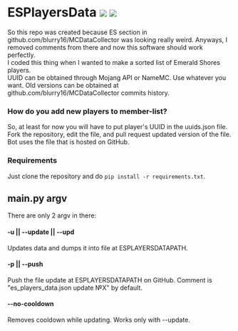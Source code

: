 # ESPlayersData ![](https://img.shields.io/github/last-commit/blurry16/ESPlayersData?path=data%2Fuuids.json&label=new%20player%20to%20ES) ![](https://img.shields.io/github/last-commit/blurry16/ESPlayersData?path=data%2Fes_players_data.json&label=last%20commit%20to%20es_players_data.json)

So this repo was created because ES section in github.com/blurry16/MCDataCollector was looking really weird. Anyways, I
removed comments from there and now this software should work perfectly.  
I coded this thing when I wanted to make a sorted list of Emerald Shores players.  
UUID can be obtained through Mojang API or NameMC. Use whatever you want.
Old versions can be obtained at github.com/blurry16/MCDataCollector commits history.

### How do you add new players to member-list?

So, at least for now you will have to put player's UUID in the uuids.json file.  
Fork the repository, edit the file, and pull request updated version of the file.  
Bot uses the file that is hosted on GitHub.

### Requirements

Just clone the repository and do `pip install -r requirements.txt`.

## main.py argv

There are only 2 argv in there:

#### -u || --update || --upd

Updates data and dumps it into file at ESPLAYERSDATAPATH.

#### -p || --push

Push the file update at ESPLAYERSDATAPATH on GitHub. Comment is "es_players_data.json update №X" by default.

#### --no-cooldown

Removes cooldown while updating. Works only with --update.